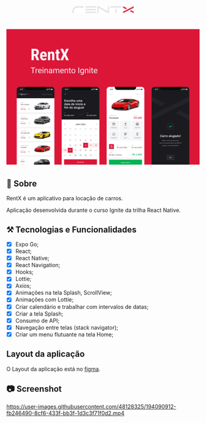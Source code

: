 <p align="center">
  <img alt="Logo RentX" src=".github/Logotipo.png" width="160px">
</p>

<h1 align="center">
  <img alt="" src=".github/Capa.png">
</h1>

## 📌 Sobre
  RentX é um aplicativo para locação de carros.
  
  Aplicação desenvolvida durante o curso Ignite da trilha React Native.

## ⚒  Tecnologias e Funcionalidades
- [x] Expo Go;
- [x] React;
- [x] React Native;
- [x] React Navigation;
- [x] Hooks;
- [x] Lottie;
- [x] Axios;
- [x] Animações na tela Splash, ScrollView;
- [x] Animações com Lottie;
- [x] Criar calendário e trabalhar com intervalos de datas;
- [x] Criar a tela Splash;
- [x] Consumo de API;
- [x] Navegação entre telas (stack navigator);
- [x] Criar um menu flutuante na tela Home;

## Layout da aplicação
O Layout da aplicação está no [figma](https://www.figma.com/file/TkiGiIs79fUOVjbOKxLCx5/RentX-Ignite).

## :camera: Screenshot
https://user-images.githubusercontent.com/48128325/194090912-fb246490-8cf6-433f-bb3f-1d3c3f71f0d2.mp4






